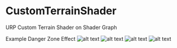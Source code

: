 # CustomTerrainShader
URP Custom Terrain Shader on Shader Graph


Example Danger Zone Effect
![alt text](https://github.com/Ferhattepe/CustomTerrainShader/blob/main/Screenshot1.png)
![alt text](https://github.com/Ferhattepe/CustomTerrainShader/blob/main/Screenshot2.png)
![alt text](https://github.com/Ferhattepe/CustomTerrainShader/blob/main/Screenshot3.png)
![alt text](https://github.com/Ferhattepe/CustomTerrainShader/blob/main/Screenshot4.png)
